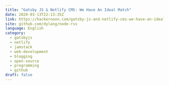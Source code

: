 ```yaml
---
title: "Gatsby JS & Netlify CMS: We Have An Ideal Match"
date: 2020-03-13T22:13:35Z
link: https://hackernoon.com/gatsby-js-and-netlify-cms-we-have-an-ideal-match-rd4b3yua?source=rss&utm_medium=RSS&utm_source=news.12bit.vn
site: github.com/dylang/node-rss
language: English
category:
  - gatsbyjs
  - netlify
  - jamstack
  - web-development
  - blogging
  - open-source
  - programming
  - github
draft: false
---
```

